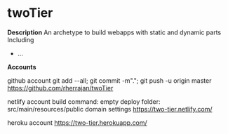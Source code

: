 # twoTier

**Description**
An archetype to build webapps with static and dynamic parts
Including
* ...

**Accounts**

github account
git add --all; git commit -m"."; git push -u origin master
https://github.com/rherrajan/twoTier

netlify account
build command: empty
deploy folder: src/main/resources/public
domain settings
https://two-tier.netlify.com/

heroku account
https://two-tier.herokuapp.com/

